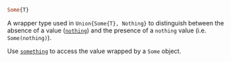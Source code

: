 ```julia
Some{T}
```

A wrapper type used in `Union{Some{T}, Nothing}` to distinguish between the absence of a value ([`nothing`](@ref)) and the presence of a `nothing` value (i.e. `Some(nothing)`).

Use [`something`](@ref) to access the value wrapped by a `Some` object.
